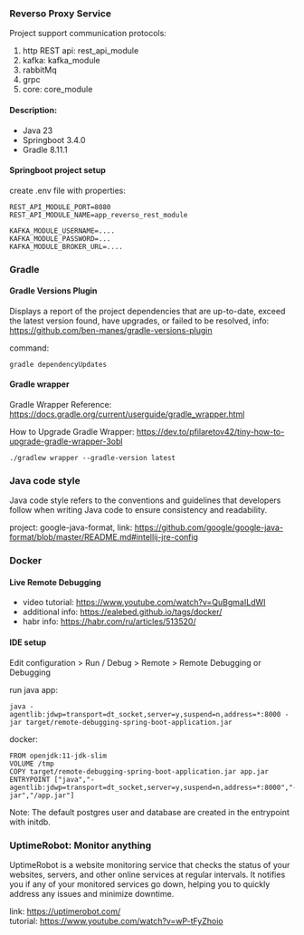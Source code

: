 ### Reverso Proxy Service

Project support communication protocols:

1. http REST api: rest_api_module
2. kafka: kafka_module
3. rabbitMq
4. grpc
5. core: core_module

#### Description:

* Java 23
* Springboot 3.4.0
* Gradle 8.11.1

#### Springboot project setup

create .env file with properties:

```
REST_API_MODULE_PORT=8080
REST_API_MODULE_NAME=app_reverso_rest_module

KAFKA_MODULE_USERNAME=....
KAFKA_MODULE_PASSWORD=...
KAFKA_MODULE_BROKER_URL=....
```

### Gradle

#### Gradle Versions Plugin

Displays a report of the project dependencies that are up-to-date, exceed the latest version found, have upgrades, or
failed to be resolved, info: https://github.com/ben-manes/gradle-versions-plugin

command:

```
gradle dependencyUpdates
```

#### Gradle wrapper

Gradle Wrapper Reference:
https://docs.gradle.org/current/userguide/gradle_wrapper.html

How to Upgrade Gradle Wrapper:
https://dev.to/pfilaretov42/tiny-how-to-upgrade-gradle-wrapper-3obl

```
./gradlew wrapper --gradle-version latest
```

### Java code style

Java code style refers to the conventions and guidelines that developers follow when writing Java code to ensure
consistency and readability.

project: google-java-format,
link: https://github.com/google/google-java-format/blob/master/README.md#intellij-jre-config

### Docker

#### Live Remote Debugging

* video tutorial: https://www.youtube.com/watch?v=QuBgmaILdWI
* additional info: https://ealebed.github.io/tags/docker/
* habr info: https://habr.com/ru/articles/513520/

#### IDE setup

Edit configuration >  Run / Debug > Remote > Remote Debugging or Debugging

run java app:

```
java -agentlib:jdwp=transport=dt_socket,server=y,suspend=n,address=*:8000 -jar target/remote-debugging-spring-boot-application.jar
```

docker:

```
FROM openjdk:11-jdk-slim
VOLUME /tmp
COPY target/remote-debugging-spring-boot-application.jar app.jar
ENTRYPOINT ["java","-agentlib:jdwp=transport=dt_socket,server=y,suspend=n,address=*:8000","-jar","/app.jar"]
```

Note:
The default postgres user and database are created in the entrypoint with initdb.

### UptimeRobot: Monitor anything

UptimeRobot is a website monitoring service that checks the status of your websites, servers, and other online services
at regular intervals. It notifies you if any of your monitored services go down, helping you to quickly address any
issues and minimize downtime.

link: https://uptimerobot.com/ <br>
tutorial: https://www.youtube.com/watch?v=wP-tFyZhoio <br>
